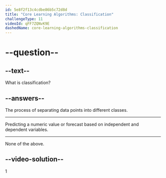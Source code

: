 ```yaml
---
id: 5e8f2f13c4cdbe86b5c72d8d
title: "Core Learning Algorithms: Classification"
challengeType: 11
videoId: qFF7ZQNvK9E
dashedName: core-learning-algorithms-classification
---
```


# --question--

## --text--

What is classification?

## --answers--

The process of separating data points into different classes.

---

Predicting a numeric value or forecast based on independent and dependent variables.

---

None of the above.

## --video-solution--

1
